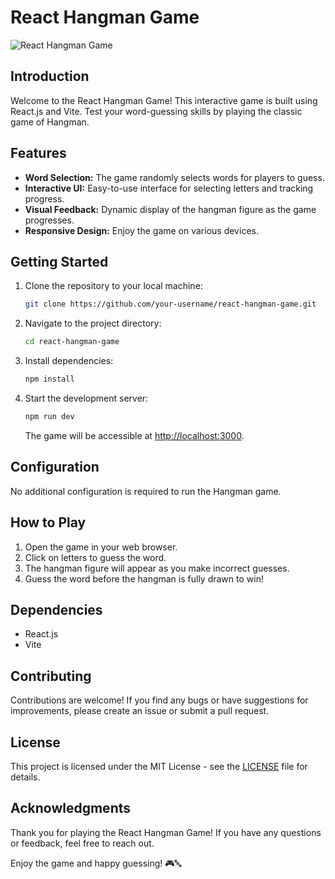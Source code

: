 # React Hangman Game

![React Hangman Game](https://your-image-url.com)

## Introduction

Welcome to the React Hangman Game! This interactive game is built using React.js and Vite. Test your word-guessing skills by playing the classic game of Hangman.

## Features

- **Word Selection:** The game randomly selects words for players to guess.
- **Interactive UI:** Easy-to-use interface for selecting letters and tracking progress.
- **Visual Feedback:** Dynamic display of the hangman figure as the game progresses.
- **Responsive Design:** Enjoy the game on various devices.

## Getting Started

1. Clone the repository to your local machine:

   ```bash
   git clone https://github.com/your-username/react-hangman-game.git
   ```

2. Navigate to the project directory:

   ```bash
   cd react-hangman-game
   ```

3. Install dependencies:

   ```bash
   npm install
   ```

4. Start the development server:

   ```bash
   npm run dev
   ```

   The game will be accessible at [http://localhost:3000](http://localhost:3000).

## Configuration

No additional configuration is required to run the Hangman game.

## How to Play

1. Open the game in your web browser.
2. Click on letters to guess the word.
3. The hangman figure will appear as you make incorrect guesses.
4. Guess the word before the hangman is fully drawn to win!

## Dependencies

- React.js
- Vite

## Contributing

Contributions are welcome! If you find any bugs or have suggestions for improvements, please create an issue or submit a pull request.

## License

This project is licensed under the MIT License - see the [LICENSE](LICENSE) file for details.

## Acknowledgments

Thank you for playing the React Hangman Game! If you have any questions or feedback, feel free to reach out.

Enjoy the game and happy guessing! 🎮🔤